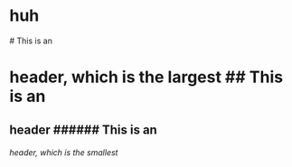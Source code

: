 <h1>huh</h1>
# This is an <h1> header, which is the largest
## This is an <h2> header
###### This is an <h6> header, which is the smallest
